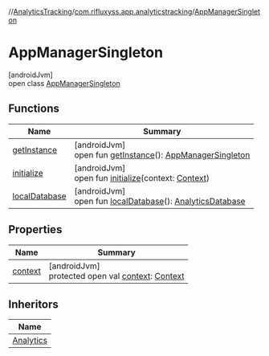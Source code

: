 //[AnalyticsTracking](../../../index.md)/[com.rifluxyss.app.analyticstracking](../index.md)/[AppManagerSingleton](index.md)

# AppManagerSingleton

[androidJvm]\
open class [AppManagerSingleton](index.md)

## Functions

| Name | Summary |
|---|---|
| [getInstance](get-instance.md) | [androidJvm]<br>open fun [getInstance](get-instance.md)(): [AppManagerSingleton](index.md) |
| [initialize](initialize.md) | [androidJvm]<br>open fun [initialize](initialize.md)(context: [Context](https://developer.android.com/reference/kotlin/android/content/Context.html)) |
| [localDatabase](local-database.md) | [androidJvm]<br>open fun [localDatabase](local-database.md)(): [AnalyticsDatabase](../../com.rifluxyss.app.analyticstracking.database/-analytics-database/index.md) |

## Properties

| Name | Summary |
|---|---|
| [context](context.md) | [androidJvm]<br>protected open val [context](context.md): [Context](https://developer.android.com/reference/kotlin/android/content/Context.html) |

## Inheritors

| Name |
|---|
| [Analytics](../../com.rifluxyss.app.analyticstracking.log/-analytics/index.md) |

